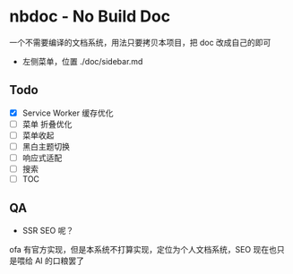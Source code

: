 # nbdoc - No Build Doc

一个不需要编译的文档系统，用法只要拷贝本项目，把 doc 改成自己的即可

- 左侧菜单，位置 ./doc/sidebar.md

## Todo

- [x] Service Worker 缓存优化
- [ ] 菜单 折叠优化
- [ ] 菜单收起
- [ ] 黑白主题切换
- [ ] 响应式适配
- [ ] 搜索
- [ ] TOC

## QA

- SSR SEO 呢？

ofa 有官方实现，但是本系统不打算实现，定位为个人文档系统，SEO 现在也只是喂给 AI 的口粮罢了
